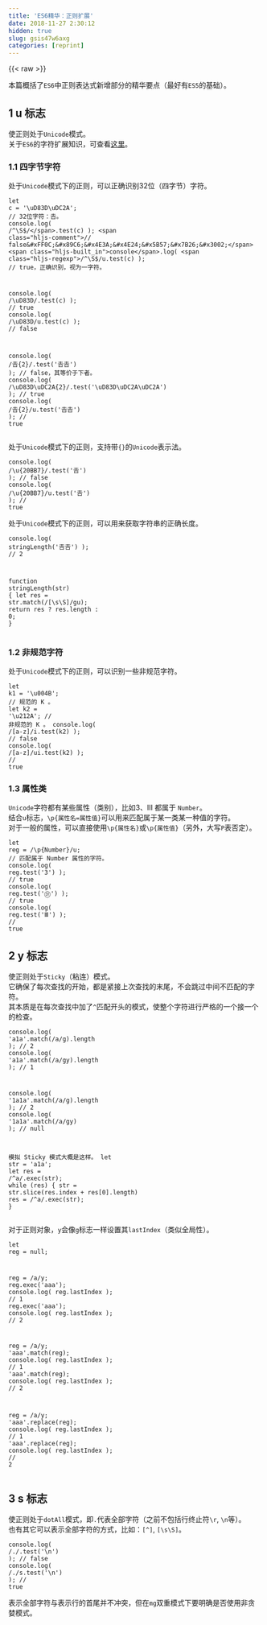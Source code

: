 ```yaml
---
title: 'ES6精华：正则扩展' 
date: 2018-11-27 2:30:12
hidden: true
slug: gsis47w6axg
categories: [reprint]
---
```


{{< raw >}}
<p>&#x672C;&#x7BC7;&#x6982;&#x62EC;&#x4E86;<code>ES6</code>&#x4E2D;&#x6B63;&#x5219;&#x8868;&#x8FBE;&#x5F0F;&#x65B0;&#x589E;&#x90E8;&#x5206;&#x7684;&#x7CBE;&#x534E;&#x8981;&#x70B9;&#xFF08;&#x6700;&#x597D;&#x6709;<code>ES5</code>&#x7684;&#x57FA;&#x7840;&#xFF09;&#x3002;</p><h2 id="articleHeader0">1 u &#x6807;&#x5FD7;</h2><p>&#x4F7F;&#x6B63;&#x5219;&#x5904;&#x4E8E;<code>Unicode</code>&#x6A21;&#x5F0F;&#x3002;<br>&#x5173;&#x4E8E;<code>ES6</code>&#x7684;&#x5B57;&#x7B26;&#x6269;&#x5C55;&#x77E5;&#x8BC6;&#xFF0C;&#x53EF;&#x67E5;&#x770B;<a href="https://segmentfault.com/a/1190000015271030">&#x8FD9;&#x91CC;</a>&#x3002;</p><h3 id="articleHeader1">1.1 &#x56DB;&#x5B57;&#x8282;&#x5B57;&#x7B26;</h3><p>&#x5904;&#x4E8E;<code>Unicode</code>&#x6A21;&#x5F0F;&#x4E0B;&#x7684;&#x6B63;&#x5219;&#xFF0C;&#x53EF;&#x4EE5;&#x6B63;&#x786E;&#x8BC6;&#x522B;32&#x4F4D;&#xFF08;&#x56DB;&#x5B57;&#x8282;&#xFF09;&#x5B57;&#x7B26;&#x3002;</p><div class="widget-codetool" style="display:none"><div class="widget-codetool--inner"><span class="selectCode code-tool" data-toggle="tooltip" data-placement="top" title="" data-original-title="&#x5168;&#x9009;"></span> <span type="button" class="copyCode code-tool" data-toggle="tooltip" data-placement="top" data-clipboard-text="let c = &apos;\uD83D\uDC2A&apos;; // 32&#x4F4D;&#x5B57;&#x7B26;&#xFF1A;&#x20BB7;&#x3002;
console.log( /^\S$/.test(c) ); // false&#xFF0C;&#x89C6;&#x4E3A;&#x4E24;&#x5B57;&#x7B26;&#x3002;
console.log( /^\S$/u.test(c) ); // true&#xFF0C;&#x6B63;&#x786E;&#x8BC6;&#x522B;&#xFF0C;&#x89C6;&#x4E3A;&#x4E00;&#x5B57;&#x7B26;&#x3002;

console.log( /\uD83D/.test(c) ); // true
console.log( /\uD83D/u.test(c) ); // false

console.log( /&#x20BB7;{2}/.test(&apos;&#x20BB7;&#x20BB7;&apos;) ); // false&#xFF0C;&#x5176;&#x7B49;&#x4EF7;&#x4E8E;&#x4E0B;&#x8005;&#x3002;
console.log( /\uD83D\uDC2A{2}/.test(&apos;\uD83D\uDC2A\uDC2A&apos;) ); // true
console.log( /&#x20BB7;{2}/u.test(&apos;&#x20BB7;&#x20BB7;&apos;) ); // true" title="" data-original-title="&#x590D;&#x5236;"></span> <span type="button" class="saveToNote code-tool" data-toggle="tooltip" data-placement="top" title="" data-original-title="&#x653E;&#x8FDB;&#x7B14;&#x8BB0;"></span></div></div><pre class="javascript hljs"><code class="js"><span class="hljs-keyword">let</span> c = <span class="hljs-string">&apos;\uD83D\uDC2A&apos;</span>; <span class="hljs-comment">// 32&#x4F4D;&#x5B57;&#x7B26;&#xFF1A;&#x20BB7;&#x3002;</span>
<span class="hljs-built_in">console</span>.log( <span class="hljs-regexp">/^\S$/</span>.test(c) ); <span class="hljs-comment">// false&#xFF0C;&#x89C6;&#x4E3A;&#x4E24;&#x5B57;&#x7B26;&#x3002;</span>
<span class="hljs-built_in">console</span>.log( <span class="hljs-regexp">/^\S$/u</span>.test(c) ); <span class="hljs-comment">// true&#xFF0C;&#x6B63;&#x786E;&#x8BC6;&#x522B;&#xFF0C;&#x89C6;&#x4E3A;&#x4E00;&#x5B57;&#x7B26;&#x3002;</span>

<span class="hljs-built_in">console</span>.log( <span class="hljs-regexp">/\uD83D/</span>.test(c) ); <span class="hljs-comment">// true</span>
<span class="hljs-built_in">console</span>.log( <span class="hljs-regexp">/\uD83D/u</span>.test(c) ); <span class="hljs-comment">// false</span>

<span class="hljs-built_in">console</span>.log( <span class="hljs-regexp">/&#x20BB7;{2}/</span>.test(<span class="hljs-string">&apos;&#x20BB7;&#x20BB7;&apos;</span>) ); <span class="hljs-comment">// false&#xFF0C;&#x5176;&#x7B49;&#x4EF7;&#x4E8E;&#x4E0B;&#x8005;&#x3002;</span>
<span class="hljs-built_in">console</span>.log( <span class="hljs-regexp">/\uD83D\uDC2A{2}/</span>.test(<span class="hljs-string">&apos;\uD83D\uDC2A\uDC2A&apos;</span>) ); <span class="hljs-comment">// true</span>
<span class="hljs-built_in">console</span>.log( <span class="hljs-regexp">/&#x20BB7;{2}/u</span>.test(<span class="hljs-string">&apos;&#x20BB7;&#x20BB7;&apos;</span>) ); <span class="hljs-comment">// true</span></code></pre><p>&#x5904;&#x4E8E;<code>Unicode</code>&#x6A21;&#x5F0F;&#x4E0B;&#x7684;&#x6B63;&#x5219;&#xFF0C;&#x652F;&#x6301;&#x5E26;<code>{}</code>&#x7684;<code>Unicode</code>&#x8868;&#x793A;&#x6CD5;&#x3002;</p><div class="widget-codetool" style="display:none"><div class="widget-codetool--inner"><span class="selectCode code-tool" data-toggle="tooltip" data-placement="top" title="" data-original-title="&#x5168;&#x9009;"></span> <span type="button" class="copyCode code-tool" data-toggle="tooltip" data-placement="top" data-clipboard-text="console.log( /\u{20BB7}/.test(&apos;&#x20BB7;&apos;) ); // false
console.log( /\u{20BB7}/u.test(&apos;&#x20BB7;&apos;) ); // true" title="" data-original-title="&#x590D;&#x5236;"></span> <span type="button" class="saveToNote code-tool" data-toggle="tooltip" data-placement="top" title="" data-original-title="&#x653E;&#x8FDB;&#x7B14;&#x8BB0;"></span></div></div><pre class="javascript hljs"><code class="js"><span class="hljs-built_in">console</span>.log( <span class="hljs-regexp">/\u{20BB7}/</span>.test(<span class="hljs-string">&apos;&#x20BB7;&apos;</span>) ); <span class="hljs-comment">// false</span>
<span class="hljs-built_in">console</span>.log( <span class="hljs-regexp">/\u{20BB7}/u</span>.test(<span class="hljs-string">&apos;&#x20BB7;&apos;</span>) ); <span class="hljs-comment">// true</span></code></pre><p>&#x5904;&#x4E8E;<code>Unicode</code>&#x6A21;&#x5F0F;&#x4E0B;&#x7684;&#x6B63;&#x5219;&#xFF0C;&#x53EF;&#x4EE5;&#x7528;&#x6765;&#x83B7;&#x53D6;&#x5B57;&#x7B26;&#x4E32;&#x7684;&#x6B63;&#x786E;&#x957F;&#x5EA6;&#x3002;</p><div class="widget-codetool" style="display:none"><div class="widget-codetool--inner"><span class="selectCode code-tool" data-toggle="tooltip" data-placement="top" title="" data-original-title="&#x5168;&#x9009;"></span> <span type="button" class="copyCode code-tool" data-toggle="tooltip" data-placement="top" data-clipboard-text="console.log( stringLength(&apos;&#x20BB7;&#x20BB7;&apos;) ); // 2

function stringLength(str) {
  let res = str.match(/[\s\S]/gu);
  return res ? res.length : 0;
}" title="" data-original-title="&#x590D;&#x5236;"></span> <span type="button" class="saveToNote code-tool" data-toggle="tooltip" data-placement="top" title="" data-original-title="&#x653E;&#x8FDB;&#x7B14;&#x8BB0;"></span></div></div><pre class="javascript hljs"><code class="js"><span class="hljs-built_in">console</span>.log( stringLength(<span class="hljs-string">&apos;&#x20BB7;&#x20BB7;&apos;</span>) ); <span class="hljs-comment">// 2</span>

<span class="hljs-function"><span class="hljs-keyword">function</span> <span class="hljs-title">stringLength</span>(<span class="hljs-params">str</span>) </span>{
  <span class="hljs-keyword">let</span> res = str.match(<span class="hljs-regexp">/[\s\S]/gu</span>);
  <span class="hljs-keyword">return</span> res ? res.length : <span class="hljs-number">0</span>;
}</code></pre><h3 id="articleHeader2">1.2 &#x975E;&#x89C4;&#x8303;&#x5B57;&#x7B26;</h3><p>&#x5904;&#x4E8E;<code>Unicode</code>&#x6A21;&#x5F0F;&#x4E0B;&#x7684;&#x6B63;&#x5219;&#xFF0C;&#x53EF;&#x4EE5;&#x8BC6;&#x522B;&#x4E00;&#x4E9B;&#x975E;&#x89C4;&#x8303;&#x5B57;&#x7B26;&#x3002;</p><div class="widget-codetool" style="display:none"><div class="widget-codetool--inner"><span class="selectCode code-tool" data-toggle="tooltip" data-placement="top" title="" data-original-title="&#x5168;&#x9009;"></span> <span type="button" class="copyCode code-tool" data-toggle="tooltip" data-placement="top" data-clipboard-text="let k1 = &apos;\u004B&apos;; // &#x89C4;&#x8303;&#x7684; K &#x3002;
let k2 = &apos;\u212A&apos;; // &#x975E;&#x89C4;&#x8303;&#x7684; K &#x3002;
console.log( /[a-z]/i.test(k2) ); // false
console.log( /[a-z]/ui.test(k2) ); // true" title="" data-original-title="&#x590D;&#x5236;"></span> <span type="button" class="saveToNote code-tool" data-toggle="tooltip" data-placement="top" title="" data-original-title="&#x653E;&#x8FDB;&#x7B14;&#x8BB0;"></span></div></div><pre class="javascript hljs"><code class="js"><span class="hljs-keyword">let</span> k1 = <span class="hljs-string">&apos;\u004B&apos;</span>; <span class="hljs-comment">// &#x89C4;&#x8303;&#x7684; K &#x3002;</span>
<span class="hljs-keyword">let</span> k2 = <span class="hljs-string">&apos;\u212A&apos;</span>; <span class="hljs-comment">// &#x975E;&#x89C4;&#x8303;&#x7684; K &#x3002;</span>
<span class="hljs-built_in">console</span>.log( <span class="hljs-regexp">/[a-z]/i</span>.test(k2) ); <span class="hljs-comment">// false</span>
<span class="hljs-built_in">console</span>.log( <span class="hljs-regexp">/[a-z]/ui</span>.test(k2) ); <span class="hljs-comment">// true</span></code></pre><h3 id="articleHeader3">1.3 &#x5C5E;&#x6027;&#x7C7B;</h3><p><code>Unicode</code>&#x5B57;&#x7B26;&#x90FD;&#x6709;&#x67D0;&#x4E9B;&#x5C5E;&#x6027;&#xFF08;&#x7C7B;&#x522B;&#xFF09;&#xFF0C;&#x6BD4;&#x5982;3&#x3001;&#x2162; &#x90FD;&#x5C5E;&#x4E8E; <code>Number</code>&#x3002;<br>&#x7ED3;&#x5408;<code>u</code>&#x6807;&#x5FD7;&#xFF0C;<code>\p{&#x5C5E;&#x6027;&#x540D;=&#x5C5E;&#x6027;&#x503C;}</code>&#x53EF;&#x4EE5;&#x7528;&#x6765;&#x5339;&#x914D;&#x5C5E;&#x4E8E;&#x67D0;&#x4E00;&#x7C7B;&#x67D0;&#x4E00;&#x79CD;&#x503C;&#x7684;&#x5B57;&#x7B26;&#x3002;<br>&#x5BF9;&#x4E8E;&#x4E00;&#x822C;&#x7684;&#x5C5E;&#x6027;&#xFF0C;&#x53EF;&#x4EE5;&#x76F4;&#x63A5;&#x4F7F;&#x7528;<code>\p{&#x5C5E;&#x6027;&#x540D;}</code>&#x6216;<code>\p{&#x5C5E;&#x6027;&#x503C;}</code>&#xFF08;&#x53E6;&#x5916;&#xFF0C;&#x5927;&#x5199;<code>P</code>&#x8868;&#x5426;&#x5B9A;&#xFF09;&#x3002;</p><div class="widget-codetool" style="display:none"><div class="widget-codetool--inner"><span class="selectCode code-tool" data-toggle="tooltip" data-placement="top" title="" data-original-title="&#x5168;&#x9009;"></span> <span type="button" class="copyCode code-tool" data-toggle="tooltip" data-placement="top" data-clipboard-text="let reg = /\p{Number}/u; // &#x5339;&#x914D;&#x5C5E;&#x4E8E; Number &#x5C5E;&#x6027;&#x7684;&#x5B57;&#x7B26;&#x3002;
console.log( reg.test(&apos;3&apos;) ); // true
console.log( reg.test(&apos;&#x325B;&apos;) ); // true
console.log( reg.test(&apos;&#x2162;&apos;) ); // true" title="" data-original-title="&#x590D;&#x5236;"></span> <span type="button" class="saveToNote code-tool" data-toggle="tooltip" data-placement="top" title="" data-original-title="&#x653E;&#x8FDB;&#x7B14;&#x8BB0;"></span></div></div><pre class="javascript hljs"><code class="js"><span class="hljs-keyword">let</span> reg = <span class="hljs-regexp">/\p{Number}/u</span>; <span class="hljs-comment">// &#x5339;&#x914D;&#x5C5E;&#x4E8E; Number &#x5C5E;&#x6027;&#x7684;&#x5B57;&#x7B26;&#x3002;</span>
<span class="hljs-built_in">console</span>.log( reg.test(<span class="hljs-string">&apos;3&apos;</span>) ); <span class="hljs-comment">// true</span>
<span class="hljs-built_in">console</span>.log( reg.test(<span class="hljs-string">&apos;&#x325B;&apos;</span>) ); <span class="hljs-comment">// true</span>
<span class="hljs-built_in">console</span>.log( reg.test(<span class="hljs-string">&apos;&#x2162;&apos;</span>) ); <span class="hljs-comment">// true</span></code></pre><h2 id="articleHeader4">2 y &#x6807;&#x5FD7;</h2><p>&#x4F7F;&#x6B63;&#x5219;&#x5904;&#x4E8E;<code>Sticky</code>&#xFF08;&#x7C98;&#x8FDE;&#xFF09;&#x6A21;&#x5F0F;&#x3002;<br>&#x5B83;&#x786E;&#x4FDD;&#x4E86;&#x6BCF;&#x6B21;&#x67E5;&#x627E;&#x7684;&#x5F00;&#x59CB;&#xFF0C;&#x90FD;&#x662F;&#x7D27;&#x63A5;&#x4E0A;&#x6B21;&#x67E5;&#x627E;&#x7684;&#x672B;&#x5C3E;&#xFF0C;&#x4E0D;&#x4F1A;&#x8DF3;&#x8FC7;&#x4E2D;&#x95F4;&#x4E0D;&#x5339;&#x914D;&#x7684;&#x5B57;&#x7B26;&#x3002;<br>&#x5176;&#x672C;&#x8D28;&#x662F;&#x5728;&#x6BCF;&#x6B21;&#x67E5;&#x627E;&#x4E2D;&#x52A0;&#x4E86;<code>^</code>&#x5339;&#x914D;&#x5F00;&#x5934;&#x7684;&#x6A21;&#x5F0F;&#xFF0C;&#x4F7F;&#x6574;&#x4E2A;&#x5B57;&#x7B26;&#x8FDB;&#x884C;&#x4E25;&#x683C;&#x7684;&#x4E00;&#x4E2A;&#x63A5;&#x4E00;&#x4E2A;&#x7684;&#x68C0;&#x67E5;&#x3002;</p><div class="widget-codetool" style="display:none"><div class="widget-codetool--inner"><span class="selectCode code-tool" data-toggle="tooltip" data-placement="top" title="" data-original-title="&#x5168;&#x9009;"></span> <span type="button" class="copyCode code-tool" data-toggle="tooltip" data-placement="top" data-clipboard-text="console.log( &apos;a1a&apos;.match(/a/g).length ); // 2
console.log( &apos;a1a&apos;.match(/a/gy).length ); // 1

console.log( &apos;1a1a&apos;.match(/a/g).length ); // 2
console.log( &apos;1a1a&apos;.match(/a/gy) ); // null

&#x6A21;&#x62DF; Sticky &#x6A21;&#x5F0F;&#x5927;&#x6982;&#x662F;&#x8FD9;&#x6837;&#x3002;
let str = &apos;a1a&apos;;
let res = /^a/.exec(str);
while (res) {
  str = str.slice(res.index + res[0].length)
  res = /^a/.exec(str);
}" title="" data-original-title="&#x590D;&#x5236;"></span> <span type="button" class="saveToNote code-tool" data-toggle="tooltip" data-placement="top" title="" data-original-title="&#x653E;&#x8FDB;&#x7B14;&#x8BB0;"></span></div></div><pre class="javascript hljs"><code class="js"><span class="hljs-built_in">console</span>.log( <span class="hljs-string">&apos;a1a&apos;</span>.match(<span class="hljs-regexp">/a/g</span>).length ); <span class="hljs-comment">// 2</span>
<span class="hljs-built_in">console</span>.log( <span class="hljs-string">&apos;a1a&apos;</span>.match(<span class="hljs-regexp">/a/gy</span>).length ); <span class="hljs-comment">// 1</span>

<span class="hljs-built_in">console</span>.log( <span class="hljs-string">&apos;1a1a&apos;</span>.match(<span class="hljs-regexp">/a/g</span>).length ); <span class="hljs-comment">// 2</span>
<span class="hljs-built_in">console</span>.log( <span class="hljs-string">&apos;1a1a&apos;</span>.match(<span class="hljs-regexp">/a/gy</span>) ); <span class="hljs-comment">// null</span>

&#x6A21;&#x62DF; Sticky &#x6A21;&#x5F0F;&#x5927;&#x6982;&#x662F;&#x8FD9;&#x6837;&#x3002;
<span class="hljs-keyword">let</span> str = <span class="hljs-string">&apos;a1a&apos;</span>;
<span class="hljs-keyword">let</span> res = <span class="hljs-regexp">/^a/</span>.exec(str);
<span class="hljs-keyword">while</span> (res) {
  str = str.slice(res.index + res[<span class="hljs-number">0</span>].length)
  res = <span class="hljs-regexp">/^a/</span>.exec(str);
}</code></pre><p>&#x5BF9;&#x4E8E;&#x6B63;&#x5219;&#x5BF9;&#x8C61;&#xFF0C;<code>y</code>&#x4F1A;&#x50CF;<code>g</code>&#x6807;&#x5FD7;&#x4E00;&#x6837;&#x8BBE;&#x7F6E;&#x5176;<code>lastIndex</code>&#xFF08;&#x7C7B;&#x4F3C;&#x5168;&#x5C40;&#x6027;&#xFF09;&#x3002;</p><div class="widget-codetool" style="display:none"><div class="widget-codetool--inner"><span class="selectCode code-tool" data-toggle="tooltip" data-placement="top" title="" data-original-title="&#x5168;&#x9009;"></span> <span type="button" class="copyCode code-tool" data-toggle="tooltip" data-placement="top" data-clipboard-text="let reg = null;

reg = /a/y;
reg.exec(&apos;aaa&apos;);
console.log( reg.lastIndex ); // 1
reg.exec(&apos;aaa&apos;);
console.log( reg.lastIndex ); // 2

reg = /a/y;
&apos;aaa&apos;.match(reg);
console.log( reg.lastIndex ); // 1
&apos;aaa&apos;.match(reg);
console.log( reg.lastIndex ); // 2

reg = /a/y;
&apos;aaa&apos;.replace(reg);
console.log( reg.lastIndex ); // 1
&apos;aaa&apos;.replace(reg);
console.log( reg.lastIndex ); // 2" title="" data-original-title="&#x590D;&#x5236;"></span> <span type="button" class="saveToNote code-tool" data-toggle="tooltip" data-placement="top" title="" data-original-title="&#x653E;&#x8FDB;&#x7B14;&#x8BB0;"></span></div></div><pre class="javascript hljs"><code class="js"><span class="hljs-keyword">let</span> reg = <span class="hljs-literal">null</span>;

reg = <span class="hljs-regexp">/a/y</span>;
reg.exec(<span class="hljs-string">&apos;aaa&apos;</span>);
<span class="hljs-built_in">console</span>.log( reg.lastIndex ); <span class="hljs-comment">// 1</span>
reg.exec(<span class="hljs-string">&apos;aaa&apos;</span>);
<span class="hljs-built_in">console</span>.log( reg.lastIndex ); <span class="hljs-comment">// 2</span>

reg = <span class="hljs-regexp">/a/y</span>;
<span class="hljs-string">&apos;aaa&apos;</span>.match(reg);
<span class="hljs-built_in">console</span>.log( reg.lastIndex ); <span class="hljs-comment">// 1</span>
<span class="hljs-string">&apos;aaa&apos;</span>.match(reg);
<span class="hljs-built_in">console</span>.log( reg.lastIndex ); <span class="hljs-comment">// 2</span>

reg = <span class="hljs-regexp">/a/y</span>;
<span class="hljs-string">&apos;aaa&apos;</span>.replace(reg);
<span class="hljs-built_in">console</span>.log( reg.lastIndex ); <span class="hljs-comment">// 1</span>
<span class="hljs-string">&apos;aaa&apos;</span>.replace(reg);
<span class="hljs-built_in">console</span>.log( reg.lastIndex ); <span class="hljs-comment">// 2</span></code></pre><h2 id="articleHeader5">3 s &#x6807;&#x5FD7;</h2><p>&#x4F7F;&#x6B63;&#x5219;&#x5904;&#x4E8E;<code>dotAll</code>&#x6A21;&#x5F0F;&#xFF0C;&#x5373;<code>.</code>&#x4EE3;&#x8868;&#x5168;&#x90E8;&#x5B57;&#x7B26;&#xFF08;&#x4E4B;&#x524D;&#x4E0D;&#x5305;&#x62EC;&#x884C;&#x7EC8;&#x6B62;&#x7B26;<code>\r</code>, <code>\n</code>&#x7B49;&#xFF09;&#x3002;<br>&#x4E5F;&#x6709;&#x5176;&#x5B83;&#x53EF;&#x4EE5;&#x8868;&#x793A;&#x5168;&#x90E8;&#x5B57;&#x7B26;&#x7684;&#x65B9;&#x5F0F;&#xFF0C;&#x6BD4;&#x5982;&#xFF1A;<code>[^]</code>, <code>[\s\S]</code>&#x3002;</p><div class="widget-codetool" style="display:none"><div class="widget-codetool--inner"><span class="selectCode code-tool" data-toggle="tooltip" data-placement="top" title="" data-original-title="&#x5168;&#x9009;"></span> <span type="button" class="copyCode code-tool" data-toggle="tooltip" data-placement="top" data-clipboard-text="console.log( /./.test(&apos;\n&apos;) ); // false
console.log( /./s.test(&apos;\n&apos;) ); // true" title="" data-original-title="&#x590D;&#x5236;"></span> <span type="button" class="saveToNote code-tool" data-toggle="tooltip" data-placement="top" title="" data-original-title="&#x653E;&#x8FDB;&#x7B14;&#x8BB0;"></span></div></div><pre class="javascript hljs"><code class="js"><span class="hljs-built_in">console</span>.log( <span class="hljs-regexp">/./</span>.test(<span class="hljs-string">&apos;\n&apos;</span>) ); <span class="hljs-comment">// false</span>
<span class="hljs-built_in">console</span>.log( <span class="hljs-regexp">/./</span>s.test(<span class="hljs-string">&apos;\n&apos;</span>) ); <span class="hljs-comment">// true</span></code></pre><p>&#x8868;&#x793A;&#x5168;&#x90E8;&#x5B57;&#x7B26;&#x4E0E;&#x8868;&#x793A;&#x884C;&#x7684;&#x9996;&#x5C3E;&#x5E76;&#x4E0D;&#x51B2;&#x7A81;&#xFF0C;&#x4F46;&#x5728;<code>mg</code>&#x53CC;&#x91CD;&#x6A21;&#x5F0F;&#x4E0B;&#x8981;&#x660E;&#x786E;&#x662F;&#x5426;&#x4F7F;&#x7528;&#x975E;&#x8D2A;&#x5A6A;&#x6A21;&#x5F0F;&#x3002;</p><div class="widget-codetool" style="display:none"><div class="widget-codetool--inner"><span class="selectCode code-tool" data-toggle="tooltip" data-placement="top" title="" data-original-title="&#x5168;&#x9009;"></span> <span type="button" class="copyCode code-tool" data-toggle="tooltip" data-placement="top" data-clipboard-text="let str = `Hello!`;
console.log( str.match(/^.*$/g) ); // [&quot;Hello!&quot;]
console.log( str.match(/^.*$/gs) ); // [&quot;Hello!&quot;]

let str1 = `
  a.
  b.
`;
console.log( str1.match(/^.*$/mg) ); // [&quot;&quot;, &quot;  a.&quot;, &quot;  b.&quot;, &quot;&quot;]
console.log( str1.match(/^.*$/msg) ); // [&quot;&#x21B5;  a.&#x21B5;  b.&#x21B5;&quot;, &quot;&quot;]
console.log( str1.match(/^.*?$/msg) ); // . &#x7684;&#x5339;&#x914D;&#x975E;&#x8D2A;&#x5A6A;&#x6A21;&#x5F0F;&#xFF0C;[&quot;&quot;, &quot;  a.&quot;, &quot;  b.&quot;, &quot;&quot;]&#x3002;" title="" data-original-title="&#x590D;&#x5236;"></span> <span type="button" class="saveToNote code-tool" data-toggle="tooltip" data-placement="top" title="" data-original-title="&#x653E;&#x8FDB;&#x7B14;&#x8BB0;"></span></div></div><pre class="javascript hljs"><code class="js"><span class="hljs-keyword">let</span> str = <span class="hljs-string">`Hello!`</span>;
<span class="hljs-built_in">console</span>.log( str.match(<span class="hljs-regexp">/^.*$/g</span>) ); <span class="hljs-comment">// [&quot;Hello!&quot;]</span>
<span class="hljs-built_in">console</span>.log( str.match(<span class="hljs-regexp">/^.*$/g</span>s) ); <span class="hljs-comment">// [&quot;Hello!&quot;]</span>

<span class="hljs-keyword">let</span> str1 = <span class="hljs-string">`
  a.
  b.
`</span>;
<span class="hljs-built_in">console</span>.log( str1.match(<span class="hljs-regexp">/^.*$/mg</span>) ); <span class="hljs-comment">// [&quot;&quot;, &quot;  a.&quot;, &quot;  b.&quot;, &quot;&quot;]</span>
<span class="hljs-built_in">console</span>.log( str1.match(<span class="hljs-regexp">/^.*$/m</span>sg) ); <span class="hljs-comment">// [&quot;&#x21B5;  a.&#x21B5;  b.&#x21B5;&quot;, &quot;&quot;]</span>
<span class="hljs-built_in">console</span>.log( str1.match(<span class="hljs-regexp">/^.*?$/m</span>sg) ); <span class="hljs-comment">// . &#x7684;&#x5339;&#x914D;&#x975E;&#x8D2A;&#x5A6A;&#x6A21;&#x5F0F;&#xFF0C;[&quot;&quot;, &quot;  a.&quot;, &quot;  b.&quot;, &quot;&quot;]&#x3002;</span></code></pre><p>&#x8865;&#x5145;&#xFF1A;&#x8D2A;&#x5A6A;&#x4E0E;&#x975E;&#x8D2A;&#x5A6A;&#x6027;&#x3002;<br>&#x5BF9;&#x4E8E;&#x91CF;&#x8BCD;&#xFF0C;&#x6BD4;&#x5982;<code>+, {1, 3}</code>&#xFF0C;&#x5176;&#x524D;&#x8005;&#x7684;&#x5339;&#x914D;&#x4F1A;&#x5C3D;&#x53EF;&#x80FD;&#x8FBE;&#x5230;&#x6B64;&#x533A;&#x95F4;&#x7684;&#x6700;&#x5927;&#x503C;&#xFF0C;&#x4E3A;&#x8D2A;&#x5A6A;&#x6027;&#x3002;<br>&#x5982;&#x679C;&#x5728;&#x91CF;&#x8BCD;&#x540E;&#x9762;&#x52A0;&#x4E0A;<code>?</code>&#xFF0C;&#x610F;&#x5473;&#x7740;&#x5176;&#x524D;&#x8005;&#x7684;&#x5339;&#x914D;&#x4E3A;&#x6B64;&#x533A;&#x95F4;&#x7684;&#x6700;&#x5C0F;&#x503C;&#xFF0C;&#x53EF;&#x4E3A;0&#xFF0C;&#x4E3A;&#x975E;&#x8D2A;&#x5A6A;&#x6027;&#x3002;</p><div class="widget-codetool" style="display:none"><div class="widget-codetool--inner"><span class="selectCode code-tool" data-toggle="tooltip" data-placement="top" title="" data-original-title="&#x5168;&#x9009;"></span> <span type="button" class="copyCode code-tool" data-toggle="tooltip" data-placement="top" data-clipboard-text="console.log( &apos;1234&apos;.match(/(\d*)(\d*)/) ); // [&quot;1234&quot;, &quot;1234&quot;, &quot;&quot;]
console.log( &apos;1234&apos;.match(/(\d*?)(\d*)/) ); // [&quot;1234&quot;, &quot;&quot;, &quot;1234&quot;]" title="" data-original-title="&#x590D;&#x5236;"></span> <span type="button" class="saveToNote code-tool" data-toggle="tooltip" data-placement="top" title="" data-original-title="&#x653E;&#x8FDB;&#x7B14;&#x8BB0;"></span></div></div><pre class="javascript hljs"><code class="js"><span class="hljs-built_in">console</span>.log( <span class="hljs-string">&apos;1234&apos;</span>.match(<span class="hljs-regexp">/(\d*)(\d*)/</span>) ); <span class="hljs-comment">// [&quot;1234&quot;, &quot;1234&quot;, &quot;&quot;]</span>
<span class="hljs-built_in">console</span>.log( <span class="hljs-string">&apos;1234&apos;</span>.match(<span class="hljs-regexp">/(\d*?)(\d*)/</span>) ); <span class="hljs-comment">// [&quot;1234&quot;, &quot;&quot;, &quot;1234&quot;]</span></code></pre><h2 id="articleHeader6">4 &#x540E;&#x884C;&#x65AD;&#x8A00;</h2><p>&#x7ED3;&#x5408;&#x5DF2;&#x6709;&#x7684;&#x5148;&#x884C;&#x65AD;&#x8A00;&#x4E00;&#x8D77;&#x770B;&#x3002;<br>&#x5148;&#x884C;&#x80AF;&#x5B9A;/&#x5426;&#x5B9A;&#x65AD;&#x8A00;&#xFF1A;<code>x(?=y) / x(?!y)</code>&#x3002;<br>&#x540E;&#x884C;&#x80AF;&#x5B9A;/&#x5426;&#x5B9A;&#x65AD;&#x8A00;&#xFF1A;<code>(?&lt;=y)x / (?&lt;!y)x</code>&#x3002;<br>&#x5148;&#x627E;<code>x</code>&#x90E8;&#x5206;&#xFF0C;&#x518D;&#x770B;&#x662F;&#x5426;&#x6EE1;&#x8DB3;&#x5176;&#x524D;/&#x540E;&#x6761;&#x4EF6;&#x3002;&#x5339;&#x914D;&#x7684;&#x7ED3;&#x679C;&#x4EC5;&#x4EC5;&#x662F;<code>x</code>&#x90E8;&#x5206;&#xFF0C;&#x4E0D;&#x5305;&#x62EC;&#x6761;&#x4EF6;&#x90E8;&#x5206;&#x3002;</p><div class="widget-codetool" style="display:none"><div class="widget-codetool--inner"><span class="selectCode code-tool" data-toggle="tooltip" data-placement="top" title="" data-original-title="&#x5168;&#x9009;"></span> <span type="button" class="copyCode code-tool" data-toggle="tooltip" data-placement="top" data-clipboard-text="--- &#x5148;&#x884C;&#x65AD;&#x8A00;
let str = &apos;The price is $12.&apos;;
let reg = /\$(?=(\d+))/;
console.log( str.match(reg) ); // [&quot;$&quot;, &quot;12&quot;]&#xFF0C;$&#x662F;&#x6574;&#x4E2A;&#x6B63;&#x5219;&#x5339;&#x914D;&#x7684;&#xFF0C;122&#x662F;&#x5B50;&#x7EC4;&#x7684;&#x3002;

--- &#x540E;&#x884C;&#x65AD;&#x8A00;
let str = &apos;The percentage is 57%&apos;;
let reg = /(?&lt;=(\d+))%/;
console.log( str.match(reg) ); // [&quot;%&quot;, &quot;57&quot;]" title="" data-original-title="&#x590D;&#x5236;"></span> <span type="button" class="saveToNote code-tool" data-toggle="tooltip" data-placement="top" title="" data-original-title="&#x653E;&#x8FDB;&#x7B14;&#x8BB0;"></span></div></div><pre class="javascript hljs"><code class="js">--- &#x5148;&#x884C;&#x65AD;&#x8A00;
<span class="hljs-keyword">let</span> str = <span class="hljs-string">&apos;The price is $12.&apos;</span>;
<span class="hljs-keyword">let</span> reg = <span class="hljs-regexp">/\$(?=(\d+))/</span>;
<span class="hljs-built_in">console</span>.log( str.match(reg) ); <span class="hljs-comment">// [&quot;$&quot;, &quot;12&quot;]&#xFF0C;$&#x662F;&#x6574;&#x4E2A;&#x6B63;&#x5219;&#x5339;&#x914D;&#x7684;&#xFF0C;122&#x662F;&#x5B50;&#x7EC4;&#x7684;&#x3002;</span>

--- &#x540E;&#x884C;&#x65AD;&#x8A00;
<span class="hljs-keyword">let</span> str = <span class="hljs-string">&apos;The percentage is 57%&apos;</span>;
<span class="hljs-keyword">let</span> reg = <span class="hljs-regexp">/(?&lt;=(\d+))%/</span>;
<span class="hljs-built_in">console</span>.log( str.match(reg) ); <span class="hljs-comment">// [&quot;%&quot;, &quot;57&quot;]</span></code></pre><p>&#x540E;&#x884C;&#x65AD;&#x8A00;&#x7684;&#x6761;&#x4EF6;&#x8BED;&#x53E5;&#xFF08;()&#x91CC;&#x7684;&#xFF09;&#x7684;&#x67E5;&#x627E;&#x987A;&#x5E8F;&#x662F;&#x4ECE;&#x53F3;&#x5411;&#x5DE6;&#xFF08;&#x9006;&#x5E8F;&#xFF09;&#x5339;&#x914D;&#x3002;<br>&#x4F46;&#x662F;&#x5176;&#x4E2D;&#x7684;&#x5B50;&#x6A21;&#x5F0F;&#x7684;&#x9ED8;&#x8BA4;&#x547D;&#x540D;&#x5E8F;&#x53F7;&#xFF0C;&#x4F9D;&#x65E7;&#x662F;&#x4ECE;&#x5DE6;&#x5230;&#x53F3;&#x7B97;&#x7684;&#xFF08;&#x53EF;&#x53C2;&#x8003;&#x4E0B;&#x9762;&#x5185;&#x5BB9;&#xFF09;&#x3002;</p><div class="widget-codetool" style="display:none"><div class="widget-codetool--inner"><span class="selectCode code-tool" data-toggle="tooltip" data-placement="top" title="" data-original-title="&#x5168;&#x9009;"></span> <span type="button" class="copyCode code-tool" data-toggle="tooltip" data-placement="top" data-clipboard-text="&#x4E24;&#x4E2A;&#x5B50;&#x7EC4;&#x90FD;&#x662F;&#x8D2A;&#x5A6A;&#x7684;&#xFF0C;`(\d+a)`&#x83B7;&#x5F97;&#x7684;&#x6570;&#x5B57;&#x591A;&#xFF0C;&#x8BF4;&#x660E;&#x5176;&#x5148;&#x88AB;&#x5339;&#x914D;&#x7684;&#x3002;
let str = &apos;123a%&apos;;
let reg = /(?&lt;=(\d+)(\d+a))%/;
str.match(reg); // [&quot;%&quot;, &quot;1&quot;, &quot;23a&quot;]&#xFF0C;23a &#x4E3A;&#x7B2C;&#x4E8C;&#x4E2A;&#x5339;&#x914D;&#x7EC4; (\d+a) &#x7684;&#x7ED3;&#x679C;&#x3002;" title="" data-original-title="&#x590D;&#x5236;"></span> <span type="button" class="saveToNote code-tool" data-toggle="tooltip" data-placement="top" title="" data-original-title="&#x653E;&#x8FDB;&#x7B14;&#x8BB0;"></span></div></div><pre class="javascript hljs"><code class="js">&#x4E24;&#x4E2A;&#x5B50;&#x7EC4;&#x90FD;&#x662F;&#x8D2A;&#x5A6A;&#x7684;&#xFF0C;<span class="hljs-string">`(\d+a)`</span>&#x83B7;&#x5F97;&#x7684;&#x6570;&#x5B57;&#x591A;&#xFF0C;&#x8BF4;&#x660E;&#x5176;&#x5148;&#x88AB;&#x5339;&#x914D;&#x7684;&#x3002;
<span class="hljs-keyword">let</span> str = <span class="hljs-string">&apos;123a%&apos;</span>;
<span class="hljs-keyword">let</span> reg = <span class="hljs-regexp">/(?&lt;=(\d+)(\d+a))%/</span>;
str.match(reg); <span class="hljs-comment">// [&quot;%&quot;, &quot;1&quot;, &quot;23a&quot;]&#xFF0C;23a &#x4E3A;&#x7B2C;&#x4E8C;&#x4E2A;&#x5339;&#x914D;&#x7EC4; (\d+a) &#x7684;&#x7ED3;&#x679C;&#x3002;</span></code></pre><h2 id="articleHeader7">5 &#x5177;&#x540D;&#x7EC4;</h2><p>&#x4E4B;&#x524D;&#x7684;&#x7EC4;&#xFF08;&#x5B50;&#x6A21;&#x5F0F;&#xFF09;&#x90FD;&#x6CA1;&#x6709;&#x5177;&#x4F53;&#x540D;&#x5B57;&#xFF0C;&#x5B83;&#x4EEC;&#x662F;&#x4ECE;&#x5DE6;&#x5230;&#x53F3;&#x4ECE;1&#x5F00;&#x59CB;&#x88AB;&#x547D;&#x540D;&#x3002;<br>&#x73B0;&#x5728;&#x5141;&#x8BB8;&#x4E3A;&#x6BCF;&#x4E00;&#x4E2A;&#x7EC4;&#x5339;&#x914D;&#x6307;&#x5B9A;&#x4E00;&#x4E2A;&#x540D;&#x5B57;&#xFF0C;&#x65E2;&#x4FBF;&#x4E8E;&#x9605;&#x8BFB;&#x4EE3;&#x7801;&#xFF0C;&#x53C8;&#x4FBF;&#x4E8E;&#x5F15;&#x7528;&#x3002;<br>&#x4E00;&#x65E6;&#x4F7F;&#x7528;&#x4E86;&#x5177;&#x540D;&#x7EC4;&#xFF0C;&#x5339;&#x914D;&#x7684;&#x7ED3;&#x679C;&#x4E2D;<code>groups</code>&#x5C5E;&#x6027;&#x4FBF;&#x6307;&#x5411;&#x4E00;&#x4E2A;&#x5305;&#x542B;&#x76F8;&#x5E94;&#x7ED3;&#x679C;&#x7684;&#x5BF9;&#x8C61;&#x3002;</p><div class="widget-codetool" style="display:none"><div class="widget-codetool--inner"><span class="selectCode code-tool" data-toggle="tooltip" data-placement="top" title="" data-original-title="&#x5168;&#x9009;"></span> <span type="button" class="copyCode code-tool" data-toggle="tooltip" data-placement="top" data-clipboard-text="let str = &apos;1234&apos;;
let reg = /(?&lt;one&gt;\d+)(?&lt;two&gt;\d+)/;
console.log( reg.exec(str).groups ); // {one: &quot;123&quot;, two: &quot;4&quot;}
console.log( str.match(reg).groups ); // {one: &quot;123&quot;, two: &quot;4&quot;}" title="" data-original-title="&#x590D;&#x5236;"></span> <span type="button" class="saveToNote code-tool" data-toggle="tooltip" data-placement="top" title="" data-original-title="&#x653E;&#x8FDB;&#x7B14;&#x8BB0;"></span></div></div><pre class="javascript hljs"><code class="js"><span class="hljs-keyword">let</span> str = <span class="hljs-string">&apos;1234&apos;</span>;
<span class="hljs-keyword">let</span> reg = <span class="hljs-regexp">/(?&lt;one&gt;\d+)(?&lt;two&gt;\d+)/</span>;
<span class="hljs-built_in">console</span>.log( reg.exec(str).groups ); <span class="hljs-comment">// {one: &quot;123&quot;, two: &quot;4&quot;}</span>
<span class="hljs-built_in">console</span>.log( str.match(reg).groups ); <span class="hljs-comment">// {one: &quot;123&quot;, two: &quot;4&quot;}</span></code></pre><p>&#x6B63;&#x5219;&#x4E2D;&#x5F15;&#x7528;&#x5339;&#x914D;&#x7ED3;&#x679C;&#x7684;&#x4E09;&#x79CD;&#x65B9;&#x5F0F;&#x3002;<br>&#x7B2C;&#x4E00;&#x79CD;&#x662F;&#x4E0A;&#x9762;&#x793A;&#x4F8B;&#x6240;&#x793A;&#x7684;&#xFF0C;&#x642D;&#x914D;&#x5177;&#x540D;&#x7EC4;&#x5728;&#x7ED3;&#x679C;&#x4E2D;&#x5F15;&#x7528;&#x3002;<br>&#x7B2C;&#x4E8C;&#x79CD;&#x662F;&#x5728;<code>replace</code>&#x65F6;&#x7528;&#x5230;&#x7684;&#xFF0C;&#x4F7F;&#x7528;<code>$n</code>&#x6216;<code>$&lt;name&gt;</code>&#x5728;&#x66FF;&#x6362;&#x5B57;&#x7B26;&#x4E2D;&#x66FF;&#x4EE3;&#x5339;&#x914D;&#x3002;<br>&#x7B2C;&#x4E09;&#x79CD;&#x662F;&#x76F4;&#x63A5;&#x5728;&#x6B63;&#x5219;&#x4E2D;&#x66FF;&#x4EE3;&#x4E4B;&#x524D;&#x7EC4;&#x7684;&#x5339;&#x914D;&#xFF0C;&#x4F7F;&#x7528;<code>\n</code>&#x6216;<code>\&lt;name&gt;</code>&#x3002;</p><div class="widget-codetool" style="display:none"><div class="widget-codetool--inner"><span class="selectCode code-tool" data-toggle="tooltip" data-placement="top" title="" data-original-title="&#x5168;&#x9009;"></span> <span type="button" class="copyCode code-tool" data-toggle="tooltip" data-placement="top" data-clipboard-text="--- &#x7B2C;&#x4E8C;&#x79CD;
let str = &apos;a,b-c&apos;;
let reg = /([,-])/g;
console.log( str.replace(reg, &apos; $1 &apos;) ); // a , b - c

--- &#x7B2C;&#x4E09;&#x79CD;
let reg = /(?&lt;one&gt;\d{3})\d+\k&lt;one&gt;/;
console.log( reg.test(&apos;111211&apos;) ); // false
console.log( reg.test(&apos;1112111&apos;) ); // true" title="" data-original-title="&#x590D;&#x5236;"></span> <span type="button" class="saveToNote code-tool" data-toggle="tooltip" data-placement="top" title="" data-original-title="&#x653E;&#x8FDB;&#x7B14;&#x8BB0;"></span></div></div><pre class="javascript hljs"><code class="js">--- &#x7B2C;&#x4E8C;&#x79CD;
<span class="hljs-keyword">let</span> str = <span class="hljs-string">&apos;a,b-c&apos;</span>;
<span class="hljs-keyword">let</span> reg = <span class="hljs-regexp">/([,-])/g</span>;
<span class="hljs-built_in">console</span>.log( str.replace(reg, <span class="hljs-string">&apos; $1 &apos;</span>) ); <span class="hljs-comment">// a , b - c</span>

--- &#x7B2C;&#x4E09;&#x79CD;
<span class="hljs-keyword">let</span> reg = <span class="hljs-regexp">/(?&lt;one&gt;\d{3})\d+\k&lt;one&gt;/</span>;
<span class="hljs-built_in">console</span>.log( reg.test(<span class="hljs-string">&apos;111211&apos;</span>) ); <span class="hljs-comment">// false</span>
<span class="hljs-built_in">console</span>.log( reg.test(<span class="hljs-string">&apos;1112111&apos;</span>) ); <span class="hljs-comment">// true</span></code></pre>
{{< /raw >}}

# 版权声明
本文资源来源互联网，仅供学习研究使用，版权归该资源的合法拥有者所有，

本文仅用于学习、研究和交流目的。转载请注明出处、完整链接以及原作者。

原作者若认为本站侵犯了您的版权，请联系我们，我们会立即删除！

## 原文标题
ES6精华：正则扩展

## 原文链接
[https://segmentfault.com/a/1190000015328138](https://segmentfault.com/a/1190000015328138)

